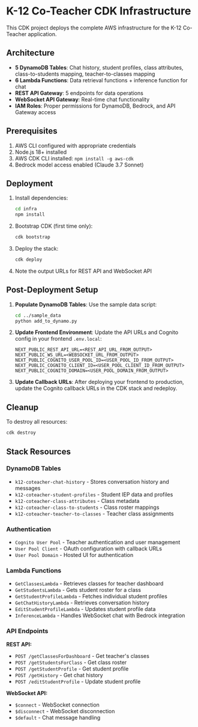 # K-12 Co-Teacher CDK Infrastructure

This CDK project deploys the complete AWS infrastructure for the K-12 Co-Teacher application.

## Architecture

- **5 DynamoDB Tables**: Chat history, student profiles, class attributes, class-to-students mapping, teacher-to-classes mapping
- **6 Lambda Functions**: Data retrieval functions + inference function for chat
- **REST API Gateway**: 5 endpoints for data operations
- **WebSocket API Gateway**: Real-time chat functionality
- **IAM Roles**: Proper permissions for DynamoDB, Bedrock, and API Gateway access

## Prerequisites

1. AWS CLI configured with appropriate credentials
2. Node.js 18+ installed
3. AWS CDK CLI installed: `npm install -g aws-cdk`
4. Bedrock model access enabled (Claude 3.7 Sonnet)

## Deployment

1. Install dependencies:
   ```bash
   cd infra
   npm install
   ```

2. Bootstrap CDK (first time only):
   ```bash
   cdk bootstrap
   ```

3. Deploy the stack:
   ```bash
   cdk deploy
   ```

4. Note the output URLs for REST API and WebSocket API

## Post-Deployment Setup

1. **Populate DynamoDB Tables**: Use the sample data script:
   ```bash
   cd ../sample_data
   python add_to_dynamo.py
   ```

2. **Update Frontend Environment**: Update the API URLs and Cognito config in your frontend `.env.local`:
   ```
   NEXT_PUBLIC_REST_API_URL=<REST_API_URL_FROM_OUTPUT>
   NEXT_PUBLIC_WS_URL=<WEBSOCKET_URL_FROM_OUTPUT>
   NEXT_PUBLIC_COGNITO_USER_POOL_ID=<USER_POOL_ID_FROM_OUTPUT>
   NEXT_PUBLIC_COGNITO_CLIENT_ID=<USER_POOL_CLIENT_ID_FROM_OUTPUT>
   NEXT_PUBLIC_COGNITO_DOMAIN=<USER_POOL_DOMAIN_FROM_OUTPUT>
   ```

3. **Update Callback URLs**: After deploying your frontend to production, update the Cognito callback URLs in the CDK stack and redeploy.

## Cleanup

To destroy all resources:
```bash
cdk destroy
```

## Stack Resources

### DynamoDB Tables
- `k12-coteacher-chat-history` - Stores conversation history and messages
- `k12-coteacher-student-profiles` - Student IEP data and profiles
- `k12-coteacher-class-attributes` - Class metadata
- `k12-coteacher-class-to-students` - Class roster mappings
- `k12-coteacher-teacher-to-classes` - Teacher class assignments

### Authentication
- `Cognito User Pool` - Teacher authentication and user management
- `User Pool Client` - OAuth configuration with callback URLs
- `User Pool Domain` - Hosted UI for authentication

### Lambda Functions
- `GetClassesLambda` - Retrieves classes for teacher dashboard
- `GetStudentsLambda` - Gets student roster for a class
- `GetStudentProfileLambda` - Fetches individual student profiles
- `GetChatHistoryLambda` - Retrieves conversation history
- `EditStudentProfileLambda` - Updates student profile data
- `InferenceLambda` - Handles WebSocket chat with Bedrock integration

### API Endpoints
**REST API:**
- `POST /getClassesForDashboard` - Get teacher's classes
- `POST /getStudentsForClass` - Get class roster
- `POST /getStudentProfile` - Get student profile
- `POST /getHistory` - Get chat history
- `POST /editStudentProfile` - Update student profile

**WebSocket API:**
- `$connect` - WebSocket connection
- `$disconnect` - WebSocket disconnection  
- `$default` - Chat message handling